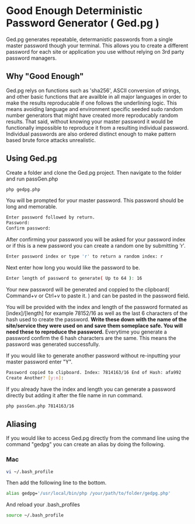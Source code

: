 # Good Enough Deterministic Password Generator ( Ged.pg )

Ged.pg generates repeatable, determanistic passwords from a single master password though your terminal. This allows you to create a different password for each site or application you use without relying on 3rd party password managers. 

## Why "Good Enough"

Ged.pg relys on functions such as 'sha256', ASCII conversion of strings, and other basic functions that are availble in all major languages in order to make the results reproducable if one follows the underlining logic. This means avoiding language and environment specific seeded sudo random number generators that might have created more reproducably random results. That said, without knowing your master password it would be functionally impossible to reproduce it from a resulting individual password. Individual passwords are also ordered distinct enough to make pattern based brute force attacks unrealistic. 

## Using Ged.pg

Create a folder and clone the Ged.pg project. Then navigate to the folder and run passGen.php

```bash
php gedpg.php
```

You will be prompted for your master password. This password should be long and memorable. 

```bash
Enter password followed by return.
Password:
Confirm password:
```

After confirming your password you will be asked for your password index or if this is a new password you can create a random one by submitting 'r'. 

```bash
Enter password index or type 'r' to return a random index: r
```

Next enter how long you would like the password to be. 

```bash
Enter length of password to generate( Up to 64 ): 16
```

Your new password will be generated and coppied to the clipboard( Command+v or Ctrl+v to paste it. ) and can be pasted in the password field. 

You will be provided with the index and length of the password formated as [index]/[length] for example 78152/16 as well as the last 6 characters of the hash used to create the password. **Write these down with the name of the site/service they were used on and save them someplace safe. You will need these to reproduce the password.**  Everytime you generate a password confirm the 6 hash characters are the same. This means the password was generated successfully. 

If you would like to generate another password without re-inputting your master password enter "Y".

```bash
Password copied to clipboard. Index: 7814163/16 End of Hash: afa992
Create Another? [y:n]:
```

If you already have the index and length you can generate a password directly but adding it after the file name in run command. 

```bash
php passGen.php 7814163/16
```

## Aliasing 

If you would like to access Ged.pg directly from the command line using the command "gedpg" you can create an alias by doing the following. 

### Mac

```bash
vi ~/.bash_profile
```

Then add the following line to the bottom. 

```bash
alias gedpg='/usr/local/bin/php /your/path/to/folder/gedpg.php'
```

And reload your .bash_profiles

```bash
source ~/.bash_profile
```
